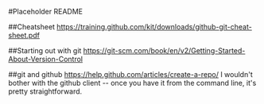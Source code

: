 #Placeholder README

##Cheatsheet
https://training.github.com/kit/downloads/github-git-cheat-sheet.pdf

##Starting out with git
https://git-scm.com/book/en/v2/Getting-Started-About-Version-Control

##git and github
https://help.github.com/articles/create-a-repo/
I wouldn't bother with the github client -- once you have it from the command line, it's pretty straightforward.


